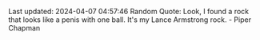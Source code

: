 Last updated: 2024-04-07 04:57:46
Random Quote: Look, I found a rock that looks like a penis with one ball. It's my Lance Armstrong rock. - Piper Chapman